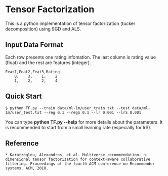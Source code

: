 # Tensor Factorization
This is a python implementation of tensor factorization (tucker decomposition) using SGD and ALS.

## Input Data Format
Each row presents one rating infomation. The last column is rating value (float) and the rest are features (integer).
```
Feat1,Feat2,Feat3,Rating
    0,    3,    1,    2
    1,    2,    2,    4
```

## Quick Start
```
$ python TF.py --train data/ml-1m/user_train.txt --test data/ml-1m/user_test.txt --reg 0.1 --regS 0.1 --lr 0.001 --lrS 0.001
```
You can type **python TF.py --help** for more details about the parameters. It is recommended to start from a small learning rate (especially for lrS).

## Reference
```
* Karatzoglou, Alexandros, et al. Multiverse recommendation: n-dimensional tensor factorization for context-aware collaborative filtering. Proceedings of the fourth ACM conference on Recommender systems. ACM, 2010.
```
